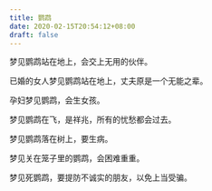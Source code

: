 ```yaml
---
title: 鹦鹉
date: 2020-02-15T20:54:12+08:00
draft: false
---
```


梦见鹦鹉站在地上，会交上无用的伙伴。<br>


已婚的女人梦见鹦鹉站在地上，丈夫原是一个无能之辈。<br>


孕妇梦见鹦鹉，会生女孩。<br>


梦见鹦鹉在飞，是祥兆，所有的忧愁都会过去。<br>


梦见鹦鹉落在树上，要生病。<br>


梦见关在笼子里的鹦鹉，会困难重重。<br>


梦见死鹦鹉，要提防不诚实的朋友，以免上当受骗。<br>
